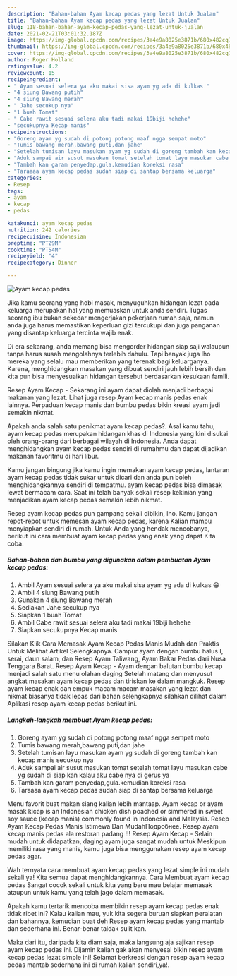 ```yaml
---
description: "Bahan-bahan Ayam kecap pedas yang lezat Untuk Jualan"
title: "Bahan-bahan Ayam kecap pedas yang lezat Untuk Jualan"
slug: 118-bahan-bahan-ayam-kecap-pedas-yang-lezat-untuk-jualan
date: 2021-02-21T03:01:32.187Z
image: https://img-global.cpcdn.com/recipes/3a4e9a8025e3871b/680x482cq70/ayam-kecap-pedas-foto-resep-utama.jpg
thumbnail: https://img-global.cpcdn.com/recipes/3a4e9a8025e3871b/680x482cq70/ayam-kecap-pedas-foto-resep-utama.jpg
cover: https://img-global.cpcdn.com/recipes/3a4e9a8025e3871b/680x482cq70/ayam-kecap-pedas-foto-resep-utama.jpg
author: Roger Holland
ratingvalue: 4.2
reviewcount: 15
recipeingredient:
- " Ayam sesuai selera ya aku makai sisa ayam yg ada di kulkas "
- "4 siung Bawang putih"
- "4 siung Bawang merah"
- " Jahe secukup nya"
- "1 buah Tomat"
- " Cabe rawit sesuai selera aku tadi makai 19biji hehehe"
- "secukupnya Kecap manis"
recipeinstructions:
- "Goreng ayam yg sudah di potong potong maaf ngga sempat moto"
- "Tumis bawang merah,bawang puti,dan jahe"
- "Setelah tumisan layu masukan ayam yg sudah di goreng tambah kan kecap manis secukup nya"
- "Aduk sampai air susut masukan tomat setelah tomat layu masukan cabe yg sudah di siap kan kalau aku cabe nya di gerus ya"
- "Tambah kan garam penyedap,gula.kemudian koreksi rasa"
- "Taraaaa ayam kecap pedas sudah siap di santap bersama keluarga"
categories:
- Resep
tags:
- ayam
- kecap
- pedas

katakunci: ayam kecap pedas 
nutrition: 242 calories
recipecuisine: Indonesian
preptime: "PT29M"
cooktime: "PT54M"
recipeyield: "4"
recipecategory: Dinner

---
```



![Ayam kecap pedas](https://img-global.cpcdn.com/recipes/3a4e9a8025e3871b/680x482cq70/ayam-kecap-pedas-foto-resep-utama.jpg)

Jika kamu seorang yang hobi masak, menyuguhkan hidangan lezat pada keluarga merupakan hal yang memuaskan untuk anda sendiri. Tugas seorang ibu bukan sekedar mengerjakan pekerjaan rumah saja, namun anda juga harus memastikan keperluan gizi tercukupi dan juga panganan yang disantap keluarga tercinta wajib enak.

Di era  sekarang, anda memang bisa mengorder hidangan siap saji walaupun tanpa harus susah mengolahnya terlebih dahulu. Tapi banyak juga lho mereka yang selalu mau memberikan yang terenak bagi keluarganya. Karena, menghidangkan masakan yang dibuat sendiri jauh lebih bersih dan kita pun bisa menyesuaikan hidangan tersebut berdasarkan kesukaan famili. 

Resep Ayam Kecap - Sekarang ini ayam dapat diolah menjadi berbagai makanan yang lezat. Lihat juga resep Ayam kecap manis pedas enak lainnya. Perpaduan kecap manis dan bumbu pedas bikin kreasi ayam jadi semakin nikmat.

Apakah anda salah satu penikmat ayam kecap pedas?. Asal kamu tahu, ayam kecap pedas merupakan hidangan khas di Indonesia yang kini disukai oleh orang-orang dari berbagai wilayah di Indonesia. Anda dapat menghidangkan ayam kecap pedas sendiri di rumahmu dan dapat dijadikan makanan favoritmu di hari libur.

Kamu jangan bingung jika kamu ingin memakan ayam kecap pedas, lantaran ayam kecap pedas tidak sukar untuk dicari dan anda pun boleh menghidangkannya sendiri di tempatmu. ayam kecap pedas bisa dimasak lewat bermacam cara. Saat ini telah banyak sekali resep kekinian yang menjadikan ayam kecap pedas semakin lebih nikmat.

Resep ayam kecap pedas pun gampang sekali dibikin, lho. Kamu jangan repot-repot untuk memesan ayam kecap pedas, karena Kalian mampu menyiapkan sendiri di rumah. Untuk Anda yang hendak mencobanya, berikut ini cara membuat ayam kecap pedas yang enak yang dapat Kita coba.

<!--inarticleads1-->

##### Bahan-bahan dan bumbu yang digunakan dalam pembuatan Ayam kecap pedas:

1. Ambil  Ayam sesuai selera ya aku makai sisa ayam yg ada di kulkas 😁
1. Ambil 4 siung Bawang putih
1. Gunakan 4 siung Bawang merah
1. Sediakan  Jahe secukup nya
1. Siapkan 1 buah Tomat
1. Ambil  Cabe rawit sesuai selera aku tadi makai 19biji hehehe
1. Siapkan secukupnya Kecap manis


Silakan Klik Cara Memasak Ayam Kecap Pedas Manis Mudah dan Praktis Untuk Melihat Artikel Selengkapnya. Campur ayam dengan bumbu halus I, serai, daun salam, dan Resep Ayam Taliwang, Ayam Bakar Pedas dari Nusa Tenggara Barat. Resep Ayam Kecap - Ayam dengan balutan bumbu kecap menjadi salah satu menu olahan daging Setelah matang dan menyusut angkat masakan ayam kecap pedas dan tiriskan ke dalam mangkuk. Resep ayam kecap enak dan empuk macam macam masakan yang lezat dan nikmat biasanya tidak lepas dari bahan selengkapnya silahkan dilihat dalam Aplikasi resep ayam kecap pedas berikut ini. 

<!--inarticleads2-->

##### Langkah-langkah membuat Ayam kecap pedas:

1. Goreng ayam yg sudah di potong potong maaf ngga sempat moto
1. Tumis bawang merah,bawang puti,dan jahe
1. Setelah tumisan layu masukan ayam yg sudah di goreng tambah kan kecap manis secukup nya
1. Aduk sampai air susut masukan tomat setelah tomat layu masukan cabe yg sudah di siap kan kalau aku cabe nya di gerus ya
1. Tambah kan garam penyedap,gula.kemudian koreksi rasa
1. Taraaaa ayam kecap pedas sudah siap di santap bersama keluarga


Menu favorit buat makan siang kalian lebih mantaap. Ayam kecap or ayam masak kicap is an Indonesian chicken dish poached or simmered in sweet soy sauce (kecap manis) commonly found in Indonesia and Malaysia. Resep Ayam Kecap Pedas Manis Istimewa Dan MudahПодробнее. Resep ayam kecap manis pedas ala restoran padang !!! Resep Ayam Kecap - Selain mudah untuk didapatkan, daging ayam juga sangat mudah untuk Meskipun memiliki rasa yang manis, kamu juga bisa menggunakan resep ayam kecap pedas agar. 

Wah ternyata cara membuat ayam kecap pedas yang lezat simple ini mudah sekali ya! Kita semua dapat menghidangkannya. Cara Membuat ayam kecap pedas Sangat cocok sekali untuk kita yang baru mau belajar memasak ataupun untuk kamu yang telah jago dalam memasak.

Apakah kamu tertarik mencoba membikin resep ayam kecap pedas enak tidak ribet ini? Kalau kalian mau, yuk kita segera buruan siapkan peralatan dan bahannya, kemudian buat deh Resep ayam kecap pedas yang mantab dan sederhana ini. Benar-benar taidak sulit kan. 

Maka dari itu, daripada kita diam saja, maka langsung aja sajikan resep ayam kecap pedas ini. Dijamin kalian gak akan menyesal bikin resep ayam kecap pedas lezat simple ini! Selamat berkreasi dengan resep ayam kecap pedas mantab sederhana ini di rumah kalian sendiri,ya!.

